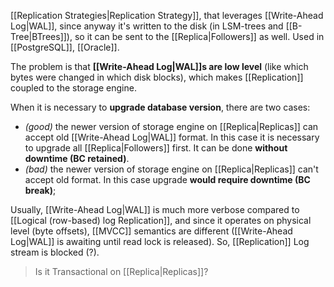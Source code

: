 [[Replication Strategies|Replication Strategy]], that leverages [[Write-Ahead Log|WAL]], since anyway it's written to the disk (in LSM-trees and [[B-Tree|BTrees]]), so it can be sent to the [[Replica|Followers]] as well. Used in [[PostgreSQL]], [[Oracle]].

The problem is that **[[Write-Ahead Log|WAL]]s are low level** (like which bytes were changed in which disk blocks), which makes [[Replication]] coupled to the storage engine.

When it is necessary to **upgrade database version**, there are two cases:
- *(good)* the newer version of storage engine on [[Replica|Replicas]] can accept old [[Write-Ahead Log|WAL]] format. In this case it is necessary to upgrade all [[Replica|Followers]] first. It can be done **without downtime (BC retained)**.
- *(bad)* the newer version of storage engine on [[Replica|Replicas]] can't accept old format. In this case upgrade **would require downtime (BC break)**;

Usually, [[Write-Ahead Log|WAL]] is much more verbose compared to [[Logical (row-based) log Replication]], and since it operates on physical level (byte offsets), [[MVCC]] semantics are different ([[Write-Ahead Log|WAL]] is awaiting until read lock is released). So, [[Replication]] Log stream is blocked (?). 

> Is it Transactional on [[Replica|Replicas]]?
